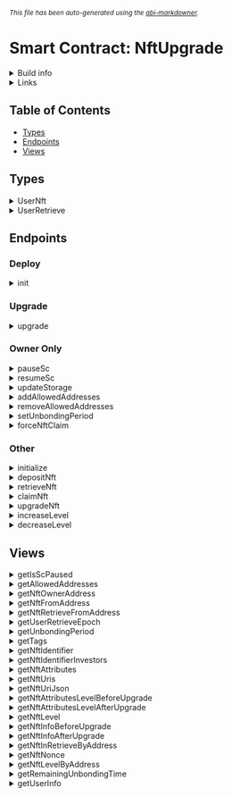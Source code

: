 <sub>*This file has been auto-generated using the [abi-markdowner](https://github.com/0xk0stas/abi-markdowner).*</sub>

# Smart Contract: NftUpgrade

<details>
<summary>Build info</summary>

- **Rustc Version**: 1.86.0
- **Commit Hash**: 05f9846f893b09a1be1fc8560e33fc3c815cfecb
- **Commit Date**: 2025-03-31
- **Channel**: Stable

- **Framework**: multiversx-sc
- **Version**: 0.53.2
</details>

<details>
<summary>Links</summary>

- **Mainnet Deployments**:
  - **[SC](https://explorer.elrond.com/address/erd1qqqqqqqqqqqqqpgqdtpdu6m78t2umrgay3s37np3ntw2zzkamp3snnl370)**: erd1qqqqqqqqqqqqqpgqdtpdu6m78t2umrgay3s37np3ntw2zzkamp3snnl370
- **Devnet Deployments**:
  - **[SC](https://devnet-explorer.elrond.com/address/erd1qqqqqqqqqqqqqpgqwarwdrnq5gnf7jnjcth5l73s0h6p7adeyqdsc8mjle)**: erd1qqqqqqqqqqqqqpgqwarwdrnq5gnf7jnjcth5l73s0h6p7adeyqdsc8mjle
</details>

## Table of Contents

- [Types](#types)
- [Endpoints](#endpoints)
- [Views](#views)

## Types

<details>
<summary>UserNft</summary>

#### Struct Fields:
| Name | Type |
| - | - |
| identifier | TokenIdentifier |
| nonce | u64 |

</details>

<details>
<summary>UserRetrieve</summary>

#### Struct Fields:
| Name | Type |
| - | - |
| counter | u64 |
| unlocking | bool |

</details>

## Endpoints

### Deploy

<details>
<summary>init</summary>


</details>

### Upgrade

<details>
<summary>upgrade</summary>


</details>

### Owner Only

<details>
<summary>pauseSc</summary>


</details>

<details>
<summary>resumeSc</summary>


</details>

<details>
<summary>updateStorage</summary>

#### Inputs:
| Name | Type | MultiValue |
| - | - | - |
| addresses | Address | ✔ |


</details>

<details>
<summary>addAllowedAddresses</summary>

#### Inputs:
| Name | Type | MultiValue |
| - | - | - |
| addresses | Address | ✔ |


</details>

<details>
<summary>removeAllowedAddresses</summary>

#### Inputs:
| Name | Type | MultiValue |
| - | - | - |
| addresses | Address | ✔ |


</details>

<details>
<summary>setUnbondingPeriod</summary>

#### Inputs:
| Name | Type |
| - | - |
| period | u64 |


</details>

<details>
<summary>forceNftClaim</summary>

#### Inputs:
| Name | Type |
| - | - |
| user | Address |


</details>

### Other

<details>
<summary>initialize</summary>

Initialize a Test NFT with level 1 in attributes, plus some more info to match current EMR NFTs.

This will make an NFT similar to the current EMR NFTs.
#### Note: This endpoint is payable by any token.


</details>

<details>
<summary>depositNft</summary>

#### Note: This endpoint is payable by any token.


</details>

<details>
<summary>retrieveNft</summary>


</details>

<details>
<summary>claimNft</summary>


</details>

<details>
<summary>upgradeNft</summary>

Upgrade an NFT to the same level but with more data in attributes.
#### Note: This endpoint is payable by any token.


</details>

<details>
<summary>increaseLevel</summary>

#### Note: This endpoint is payable by any token.

#### Inputs:
| Name | Type |
| - | - |
| user | Address |


</details>

<details>
<summary>decreaseLevel</summary>

#### Note: This endpoint is payable by any token.

#### Inputs:
| Name | Type |
| - | - |
| user | Address |


</details>

## Views

<details>
<summary>getIsScPaused</summary>

#### Outputs:
| Type |
| - |
| bool |


</details>

<details>
<summary>getAllowedAddresses</summary>

#### Outputs:
| Type | MultiValue |
| - | - |
| Address | ✔ |


</details>

<details>
<summary>getNftOwnerAddress</summary>

Bilal Endpoint
#### Inputs:
| Name | Type |
| - | - |
| nft_token | TokenIdentifier |
| nft_nonce | u64 |

#### Outputs:
| Type |
| - |
| Address |


</details>

<details>
<summary>getNftFromAddress</summary>

#### Inputs:
| Name | Type |
| - | - |
| user | Address |

#### Outputs:
| Type |
| - |
| UserNft |


</details>

<details>
<summary>getNftRetrieveFromAddress</summary>

#### Inputs:
| Name | Type |
| - | - |
| user | Address |

#### Outputs:
| Type |
| - |
| UserNft |


</details>

<details>
<summary>getUserRetrieveEpoch</summary>

#### Inputs:
| Name | Type |
| - | - |
| user | Address |

#### Outputs:
| Type |
| - |
| u64 |


</details>

<details>
<summary>getUnbondingPeriod</summary>

#### Outputs:
| Type |
| - |
| u64 |


</details>

<details>
<summary>getTags</summary>

#### Outputs:
| Type |
| - |
| bytes |


</details>

<details>
<summary>getNftIdentifier</summary>

#### Outputs:
| Type |
| - |
| TokenIdentifier |


</details>

<details>
<summary>getNftIdentifierInvestors</summary>

#### Outputs:
| Type |
| - |
| TokenIdentifier |


</details>

<details>
<summary>getNftAttributes</summary>

#### Inputs:
| Name | Type |
| - | - |
| token_identifier | TokenIdentifier |
| token_nonce | u64 |

#### Outputs:
| Type |
| - |
| bytes |


</details>

<details>
<summary>getNftUris</summary>

#### Inputs:
| Name | Type |
| - | - |
| token_identifier | TokenIdentifier |
| token_nonce | u64 |

#### Outputs:
| Type | List |
| - | - |
| bytes | ✔ |


</details>

<details>
<summary>getNftUriJson</summary>

#### Inputs:
| Name | Type |
| - | - |
| token_identifier | TokenIdentifier |
| token_nonce | u64 |

#### Outputs:
| Type |
| - |
| bytes |


</details>

<details>
<summary>getNftAttributesLevelBeforeUpgrade</summary>

#### Inputs:
| Name | Type |
| - | - |
| token_identifier | TokenIdentifier |
| token_nonce | u64 |

#### Outputs:
| Type |
| - |
| bytes |


</details>

<details>
<summary>getNftAttributesLevelAfterUpgrade</summary>

#### Inputs:
| Name | Type |
| - | - |
| token_identifier | TokenIdentifier |
| token_nonce | u64 |

#### Outputs:
| Type |
| - |
| bytes |


</details>

<details>
<summary>getNftLevel</summary>

#### Inputs:
| Name | Type |
| - | - |
| token_identifier | TokenIdentifier |
| token_nonce | u64 |

#### Outputs:
| Type |
| - |
| bytes |


</details>

<details>
<summary>getNftInfoBeforeUpgrade</summary>

#### Inputs:
| Name | Type |
| - | - |
| user | Address |

#### Outputs:
| Type |
| - |
| TokenIdentifier |
| u64 |
| u64 |


</details>

<details>
<summary>getNftInfoAfterUpgrade</summary>

Bilal Endpoint
#### Inputs:
| Name | Type |
| - | - |
| user | Address |

#### Outputs:
| Type |
| - |
| TokenIdentifier |
| u64 |
| u64 |


</details>

<details>
<summary>getNftInRetrieveByAddress</summary>

#### Inputs:
| Name | Type |
| - | - |
| user | Address |

#### Outputs:
| Type |
| - |
| TokenIdentifier |
| u64 |
| u64 |


</details>

<details>
<summary>getNftNonce</summary>

#### Inputs:
| Name | Type |
| - | - |
| user | Address |

#### Outputs:
| Type |
| - |
| u64 |


</details>

<details>
<summary>getNftLevelByAddress</summary>

#### Inputs:
| Name | Type |
| - | - |
| user | Address |

#### Outputs:
| Type |
| - |
| u64 |


</details>

<details>
<summary>getRemainingUnbondingTime</summary>

is a number -> 01 True , {empty}/"" False

Bilal Endpoint
#### Inputs:
| Name | Type |
| - | - |
| user | Address |

#### Outputs:
| Type |
| - |
| UserRetrieve |


</details>

<details>
<summary>getUserInfo</summary>

Returns:

- User Active NFT (Identifier, Nonce , Level)

- User in Retrieve NFT (Identifier, Nonce, Level)

- Unbounding Time

- Can Claim
#### Inputs:
| Name | Type |
| - | - |
| user | Address |

#### Outputs:
| Type |
| - |
| TokenIdentifier |
| u64 |
| u64 |
| TokenIdentifier |
| u64 |
| u64 |
| u64 |
| bool |


</details>

